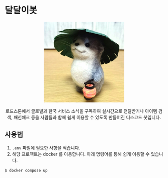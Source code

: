 # 달달이봇

<p align="center">
  <a href="" target="blank"><img src="./images/daldalee.png" width="256" alt="Daldalee Logo" /></a>
</p>

  <p align="center">로드스톤에서 글로벌과 한국 서비스 소식을 구독하여 실시간으로 전달받거나 아이템 검색, 패션체크 등을 사람들과 함께 쉽게 이용할 수 있도록 만들어진 디스코드 봇입니다.</p>

## 사용법

1. `.env` 파일에 필요한 사항을 적습니다.
2. 해당 프로젝트는 docker 를 이용합니다. 아래 명령어를 통해 쉽게 이용할 수 있습니다.

```bash
$ docker compose up
```